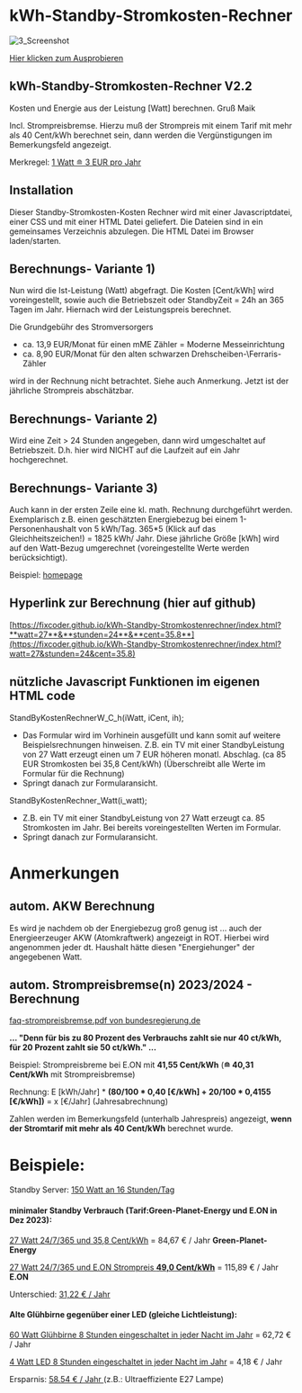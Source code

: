 # kWh-Standby-Stromkosten-Rechner 

![3_Screenshot](https://github.com/fixcoder/kWh-Standby-Stromkostenrechner/assets/152872653/c24dcd6d-0c0c-43eb-b5ae-f4e43f4f077c)


[Hier klicken zum Ausprobieren](https://fixcoder.github.io/kWh-Standby-Stromkostenrechner/)

## kWh-Standby-Stromkosten-Rechner V2.2
Kosten und Energie aus der Leistung [Watt] berechnen. Gruß Maik

Incl. Strompreisbremse. Hierzu muß der Strompreis mit einem Tarif mit mehr als 40 Cent/kWh berechnet sein, 
dann werden die Vergünstigungen im Bemerkungsfeld angezeigt.

Merkregel: [1 Watt &#8792; 3 EUR pro Jahr](https://fixcoder.github.io/kWh-Standby-Stromkostenrechner/index.html?watt=1&stunden=24&cent=35.8)


## Installation
Dieser Standby-Stromkosten-Kosten Rechner wird mit einer Javascriptdatei, einer CSS und mit einer HTML Datei geliefert.
Die Dateien sind in ein gemeinsames Verzeichnis abzulegen. Die HTML Datei im Browser laden/starten.

## Berechnungs- Variante 1)
Nun wird die Ist-Leistung (Watt) abgefragt.
Die Kosten [Cent/kWh] wird voreingestellt, sowie auch die Betriebszeit oder StandbyZeit = 24h an 365 Tagen im Jahr.
Hiernach wird der Leistungspreis berechnet.

Die Grundgebühr des Stromversorgers 
- ca. 13,9 EUR/Monat für einen mME Zähler = Moderne Messeinrichtung
- ca. 8,90 EUR/Monat für den alten schwarzen Drehscheiben-\Ferraris-Zähler

wird in der Rechnung nicht betrachtet. Siehe auch Anmerkung.
Jetzt ist der jährliche Strompreis abschätzbar.

## Berechnungs- Variante 2)

Wird eine Zeit > 24 Stunden angegeben, dann wird umgeschaltet auf Betriebszeit.
D.h. hier wird NICHT auf die Laufzeit auf ein Jahr hochgerechnet.

## Berechnungs- Variante 3)
Auch kann in der ersten Zeile eine kl. math. Rechnung durchgeführt werden. Exemplarisch z.B. einen
geschätzten Energiebezug bei einem 1-Personenhaushalt von 5 kWh/Tag. 365*5 (Klick auf das Gleichheitszeichen!) = 1825 kWh/ Jahr.
Diese jährliche Größe [kWh] wird auf den Watt-Bezug umgerechnet (voreingestellte Werte werden berücksichtigt).

Beispiel: [homepage](https://www.maikschulte.de/loesungen-klimawandel.php#MaiksStandbyStromkostenRechner)

## Hyperlink zur Berechnung (hier auf github)

[https://fixcoder.github.io/kWh-Standby-Stromkostenrechner/index.html?**watt=27**&**stunden=24**&**cent=35.8**](https://fixcoder.github.io/kWh-Standby-Stromkostenrechner/index.html?watt=27&stunden=24&cent=35.8)

## nützliche Javascript Funktionen im eigenen HTML code
StandByKostenRechnerW_C_h(iWatt, iCent, ih);

 - Das Formular wird im Vorhinein ausgefüllt und kann somit auf weitere Beispielsrechnungen hinweisen.
 Z.B. ein TV mit einer StandbyLeistung von 27 Watt erzeugt einen um 7 EUR höheren monatl. Abschlag. (ca 85 EUR Stromkosten bei 35,8 Cent/kWh)
(Überschreibt alle Werte im Formular für die Rechnung)
 - Springt danach zur Formularansicht.

StandByKostenRechner_Watt(i_watt);

 - Z.B. ein TV mit einer StandbyLeistung von 27 Watt erzeugt ca. 85 Stromkosten im Jahr. Bei bereits voreingestellten Werten im Formular.
 - Springt danach zur Formularansicht.

# Anmerkungen

## autom. AKW Berechnung
Es wird je nachdem ob der Energiebezug groß genug ist ... auch der Energieerzeuger AKW (Atomkraftwerk)
angezeigt in ROT. Hierbei wird angenommen jeder dt. Haushalt hätte diesen "Energiehunger" der angegebenen Watt.

## autom. Strompreisbremse(n) 2023/2024 - Berechnung

[faq-strompreisbremse.pdf von bundesregierung.de](https://www.bundesregierung.de/breg-de/themen/stromkostenrechner)

**... "Denn für bis zu 80 Prozent des Verbrauchs zahlt sie nur 40 ct/kWh, für 20 Prozent zahlt sie 50 ct/kWh." ...**

Beispiel: Strompreisbreme bei E.ON mit **41,55 Cent/kWh**   (**&#8792; 40,31 Cent/kWh** mit Strompreisbremse)

Rechnung: E [kWh/Jahr] * **(80/100 * 0,40 [€/kWh] + 20/100 * 0,4155 [€/kWh])** = x [€/Jahr] (Jahresabrechnung)

Zahlen werden im Bemerkungsfeld (unterhalb Jahrespreis) angezeigt, **wenn der Stromtarif mit mehr als 40 Cent/kWh** berechnet wurde.

# Beispiele:

Standby Server: [150 Watt an 16 Stunden/Tag](https://fixcoder.github.io/kWh-Standby-Stromkostenrechner/index.html?watt=150&stunden=16&cent=35.8) 

#### minimaler Standby Verbrauch (Tarif:Green-Planet-Energy und E.ON in Dez 2023):

[27 Watt 24/7/365 und 35,8 Cent/kWh](https://fixcoder.github.io/kWh-Standby-Stromkostenrechner/index.html?watt=27&stunden=24&cent=35.8) = 84,67 € / Jahr **Green-Planet-Energy**

[27 Watt 24/7/365 und E.ON Strompreis **49,0 Cent/kWh**](https://fixcoder.github.io/kWh-Standby-Stromkostenrechner/index.html?watt=27&stunden=24&cent=49) = 115,89 € / Jahr **E.ON**

Unterschied: [31,22 € / Jahr ](https://fixcoder.github.io/kWh-Standby-Stromkostenrechner/index.html?watt=27&stunden=24&cent=13.2)

#### Alte Glühbirne gegenüber einer LED (gleiche Lichtleistung):

[60 Watt Glühbirne 8 Stunden eingeschaltet in jeder Nacht im Jahr](https://fixcoder.github.io/kWh-Standby-Stromkostenrechner/index.html?watt=60&stunden=8&cent=35.8) = 62,72 € / Jahr 

[4 Watt LED 8 Stunden eingeschaltet in jeder Nacht im Jahr](https://fixcoder.github.io/kWh-Standby-Stromkostenrechner/index.html?watt=4&stunden=8&cent=35.8) = 4,18 €  / Jahr 

Ersparnis: [58.54 €  / Jahr ](https://fixcoder.github.io/kWh-Standby-Stromkostenrechner/index.html?watt=56&stunden=8&cent=35.8) (z.B.: Ultraeffiziente E27 Lampe)







